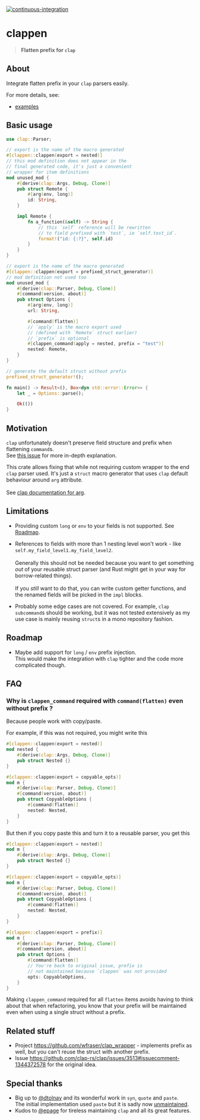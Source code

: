 [![continuous-integration](https://github.com/killzoner/clappen/actions/workflows/continuous-integration.yml/badge.svg)](https://github.com/killzoner/clappen/actions/workflows/continuous-integration.yml)

# clappen

> **Flatten prefix for `clap`**

## About

Integrate flatten prefix in your `clap` parsers easily.

For more details, see:

- [examples](https://github.com/killzoner/clappen/tree/master/examples)

## Basic usage

```rust no_run
use clap::Parser;

// export is the name of the macro generated
#[clappen::clappen(export = nested)]
// this mod definition does not appear in the
// final generated code, it's just a convenient
// wrapper for item definitions
mod unused_mod {
    #[derive(clap::Args, Debug, Clone)]
    pub struct Remote {
        #[arg(env, long)]
        id: String,
    }

    impl Remote {
        fn a_function(&self) -> String {
            // this `self` reference will be rewritten
            // to field prefixed with `test`, ie `self.test_id`.
            format!("id: {:?}", self.id)
        }
    }
}

// export is the name of the macro generated
#[clappen::clappen(export = prefixed_struct_generator)]
// mod definition not used too
mod unused_mod {
    #[derive(clap::Parser, Debug, Clone)]
    #[command(version, about)]
    pub struct Options {
        #[arg(env, long)]
        url: String,

        #[command(flatten)]
        // `apply` is the macro export used
        // (defined with `Remote` struct earlier)
        // `prefix` is optional
        #[clappen_command(apply = nested, prefix = "test")]
        nested: Remote,
    }
}

// generate the default struct without prefix
prefixed_struct_generator!();

fn main() -> Result<(), Box<dyn std::error::Error>> {
    let _ = Options::parse();

    Ok(())
}
```

## Motivation

`clap` unfortunately doesn't preserve field structure and prefix when flattening `command`s.\
See [this issue](https://github.com/clap-rs/clap/issues/3513) for more in-depth explanation.

This crate allows fixing that while not requiring custom wrapper to the end `clap` parser used. It's just a `struct` macro generator that uses `clap` default behaviour around `arg` attribute.\
\
See [clap documentation for arg](https://docs.rs/clap/latest/clap/_derive/index.html#arg-attributes).

## Limitations

- Providing custom `long` or `env` to your fields is not supported. See [Roadmap](https://github.com/killzoner/clappen?tab=readme-ov-file#roadmap).

- References to fields with more than 1 nesting level won't work - like `self.my_field_level1.my_field_level2`.\
    \
  Generally this should not be needed because you want to get something *out* of your reusable struct parser (and Rust might get in your way for borrow-related things).\
  \
  If you *still* want to do that, you can write custom getter functions, and the renamed fields will be picked in the `impl` blocks.

- Probably some edge cases are not covered. For example, `clap` `subcommand`s should be working, but it was not tested extensively as my use case is mainly reusing `struct`s in a mono repository fashion.

## Roadmap

- Maybe add support for `long` / `env` prefix injection.\
  This would make the integration with `clap` tighter and the code more complicated though.

## FAQ

### Why is `clappen_command` required with `command(flatten)` even without prefix  ?

Because people work with copy/paste.

For example, if this was not required, you might write this

```rust
#[clappen::clappen(export = nested)]
mod nested {
    #[derive(clap::Args, Debug, Clone)]
    pub struct Nested {}
}

#[clappen::clappen(export = copyable_opts)]
mod m {
    #[derive(clap::Parser, Debug, Clone)]
    #[command(version, about)]
    pub struct CopyableOptions {
        #[command(flatten)]
        nested: Nested,
    }
}
```

But then if you copy paste this and turn it to a reusable parser, you get this

```rust
#[clappen::clappen(export = nested)]
mod m {
    #[derive(clap::Args, Debug, Clone)]
    pub struct Nested {}
}

#[clappen::clappen(export = copyable_opts)]
mod m {
    #[derive(clap::Parser, Debug, Clone)]
    #[command(version, about)]
    pub struct CopyableOptions {
        #[command(flatten)]
        nested: Nested,
    }
}

#[clappen::clappen(export = prefix)]
mod m {
    #[derive(clap::Parser, Debug, Clone)]
    #[command(version, about)]
    pub struct Options {
        #[command(flatten)]
        // You're back to original issue, prefix is 
        // not maintained because `clappen` was not provided
        opts: CopyableOptions,
    }
}
```

Making `clappen_command` required for all `flatten` items avoids having to think about that when refactoring, you know that your prefix will be maintained even when using a single struct without a prefix.

## Related stuff

- Project <https://github.com/wfraser/clap_wrapper> - implements prefix as well, but you can't reuse the struct with another prefix.
- Issue <https://github.com/clap-rs/clap/issues/3513#issuecomment-1344372578> for the original idea.

## Special thanks

- Big up to [@dtolnay](https://github.com/dtolnay) and its wonderful work in `syn`, `quote` and `paste`.\
  The initial implementation used `paste` but it is sadly now [unmaintained](https://github.com/dtolnay/paste/commit/6a302522990cbfd9de4e0c61d91854622f7b2999).
- Kudos to [@epage](https://github.com/epage) for tireless maintaining `clap` and all its great features.
